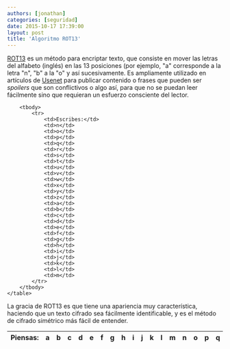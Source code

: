 ```yaml
---
authors: [jonathan]
categories: [seguridad]
date: 2015-10-17 17:39:00
layout: post
title: 'Algoritmo ROT13'
---
```


[ROT13][rot13] es un método para encriptar texto, que consiste en mover las 
letras del alfabeto (inglés) en las 13 posiciones (por ejemplo, "a" corresponde 
a la letra "n", "b" a la "o" y así sucesivamente.<!--more--> Es ampliamente utilizado 
en artículos de [Usenet][usenet] para publicar contenido o frases que pueden 
ser *spoilers* que son conflictivos o algo así, para que no se puedan leer 
fácilmente sino que requieran un esfuerzo consciente del lector.

<div class="table-responsive">
	<table class="table">
		<thead>
			<tr>
				<th>Piensas:</th>
				<th>a</th>
				<th>b</th>
				<th>c</th>
				<th>d</th>
				<th>e</th>
				<th>f</th>
				<th>g</th>
				<th>h</th>
				<th>i</th>
				<th>j</th>
				<th>k</th>
				<th>l</th>
				<th>m</th>
				<th>n</th>
				<th>o</th>
				<th>p</th>
				<th>q</th>
				<th>r</th>
				<th>s</th>
				<th>t</th>
				<th>u</th>
				<th>v</th>
				<th>w</th>
				<th>x</th>
				<th>y</th>
				<th>z</th>
			</tr>
		</thead>

		<tbody>
			<tr>
				<td>Escribes:</td>
				<td>n</td>
				<td>o</td>
				<td>p</td>
				<td>q</td>
				<td>r</td>
				<td>s</td>
				<td>t</td>
				<td>u</td>
				<td>v</td>
				<td>w</td>
				<td>x</td>
				<td>y</td>
				<td>z</td>
				<td>a</td>
				<td>b</td>
				<td>c</td>
				<td>d</td>
				<td>e</td>
				<td>f</td>
				<td>g</td>
				<td>h</td>
				<td>i</td>
				<td>j</td>
				<td>k</td>
				<td>l</td>
				<td>m</td>
			</tr>
		</tbody>
	</table>
</div>

La gracia de ROT13 es que tiene una apariencia muy característica, haciendo que 
un texto cifrado sea fácilmente identificable, y es el método de cifrado 
simétrico más fácil de entender.

[rot13]: https://en.wikipedia.org/wiki/ROT13
[usenet]: https://es.wikipedia.org/wiki/Usenet
